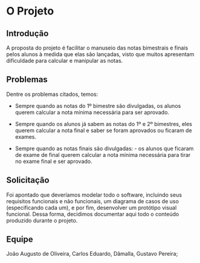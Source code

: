 # O Projeto

## Introdução

A proposta do projeto é facilitar o manuseio das notas bimestrais e finais pelos alunos à medida que elas
são lançadas, visto que muitos apresentam dificuldade para calcular e manipular as notas.

## Problemas

Dentre os problemas citados, temos:

* Sempre quando as notas do 1º bimestre são divulgadas, os alunos querem calcular a nota mínima necessária para ser aprovado.

* Sempre quando os alunos já sabem as notas do 1º e 2º bimestres, eles querem calcular a nota final e saber se foram aprovados ou ficaram de exames.

* Sempre quando as notas finais são divulgadas: - os alunos que ficaram de exame de final querem calcular a nota mínima necessária para tirar no exame final e ser aprovado.

## Solicitação

Foi apontado que deveríamos modelar todo o software, incluindo seus requisitos funcionais e não funcionais, um diagrama de casos de uso
(especificando cada um), e por fim, desenvolver um protótipo visual funcional. Dessa forma, decidimos documentar aqui todo o conteúdo produzido
durante o projeto.

## Equipe

João Augusto de Oliveira,
Carlos Eduardo,
Dâmalla,
Gustavo Pereira;